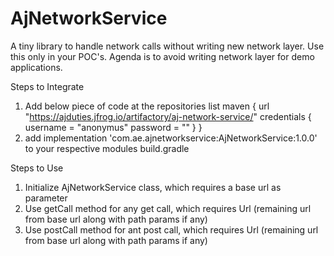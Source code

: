 # AjNetworkService
A tiny library to handle network calls without writing new network layer. 
Use this only in your POC's. 
Agenda is to avoid writing network layer for demo applications.

Steps to Integrate

1. Add below piece of code at the repositories list
        maven {
            url "https://ajduties.jfrog.io/artifactory/aj-network-service/"
            credentials {
                username = "anonymus"
                password = ""
            }
        }
2. add implementation 'com.ae.ajnetworkservice:AjNetworkService:1.0.0' to your respective modules build.gradle


Steps to Use
1. Initialize AjNetworkService class, which requires a base url as parameter
2. Use getCall method for any get call, which requires Url (remaining url from base url along with path params if any)
3. Use postCall method for ant post call, which requires Url (remaining url from base url along with path params if any)
